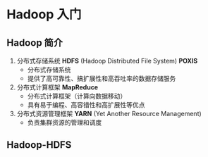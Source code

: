 # Hadoop 入门

## Hadoop 简介

1. 分布式存储系统 **HDFS** (Hadoop Distributed File System) **POXIS**
   - 分布式存储系统
   - 提供了高可靠性、搞扩展性和高吞吐率的数据存储服务
2. 分布式计算框架 **MapReduce**
   - 分布式计算框架（计算向数据移动）
   - 具有易于编程、高容错性和高扩展性等优点
3. 分布式资源管理框架 **YARN** (Yet Another Resource Management)
   - 负责集群资源的管理和调度



## Hadoop-HDFS









